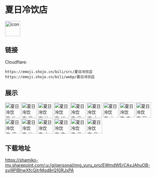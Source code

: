 # 夏日冷饮店
<img src="https://emoji.shojo.cn/bili/src/夏日冷饮店/icon.png" width="50" height="50" alt="icon">

## 链接
Cloudflare:
```
https://emoji.shojo.cn/bili/src/夏日冷饮店
https://emoji.shojo.cn/bili/webp/夏日冷饮店
```
## 展示
<img src="https://emoji.shojo.cn/bili/src/夏日冷饮店/夏日冷饮店-咔嚓.png" width="50" height="50" alt="夏日冷饮店-咔嚓">
<img src="https://emoji.shojo.cn/bili/src/夏日冷饮店/夏日冷饮店-遛鸭.png" width="50" height="50" alt="夏日冷饮店-遛鸭">
<img src="https://emoji.shojo.cn/bili/src/夏日冷饮店/夏日冷饮店-冲.png" width="50" height="50" alt="夏日冷饮店-冲">
<img src="https://emoji.shojo.cn/bili/src/夏日冷饮店/夏日冷饮店-派送.png" width="50" height="50" alt="夏日冷饮店-派送">
<img src="https://emoji.shojo.cn/bili/src/夏日冷饮店/夏日冷饮店-导航.png" width="50" height="50" alt="夏日冷饮店-导航">
<img src="https://emoji.shojo.cn/bili/src/夏日冷饮店/夏日冷饮店-上头.png" width="50" height="50" alt="夏日冷饮店-上头">
<img src="https://emoji.shojo.cn/bili/src/夏日冷饮店/夏日冷饮店-大佬先吃.png" width="50" height="50" alt="夏日冷饮店-大佬先吃">
<img src="https://emoji.shojo.cn/bili/src/夏日冷饮店/夏日冷饮店-走了.png" width="50" height="50" alt="夏日冷饮店-走了">
<img src="https://emoji.shojo.cn/bili/src/夏日冷饮店/夏日冷饮店-玩手机.png" width="50" height="50" alt="夏日冷饮店-玩手机">
<img src="https://emoji.shojo.cn/bili/src/夏日冷饮店/夏日冷饮店-懵.png" width="50" height="50" alt="夏日冷饮店-懵">
<img src="https://emoji.shojo.cn/bili/src/夏日冷饮店/夏日冷饮店-抽卡必中.png" width="50" height="50" alt="夏日冷饮店-抽卡必中">
<img src="https://emoji.shojo.cn/bili/src/夏日冷饮店/夏日冷饮店-中奖.png" width="50" height="50" alt="夏日冷饮店-中奖">
<img src="https://emoji.shojo.cn/bili/src/夏日冷饮店/夏日冷饮店-宜许愿.png" width="50" height="50" alt="夏日冷饮店-宜许愿">
<img src="https://emoji.shojo.cn/bili/src/夏日冷饮店/夏日冷饮店-忌记仇.png" width="50" height="50" alt="夏日冷饮店-忌记仇">
<img src="https://emoji.shojo.cn/bili/src/夏日冷饮店/夏日冷饮店-忌怂.png" width="50" height="50" alt="夏日冷饮店-忌怂">

## 下载地址

https://shamiko-my.sharepoint.com/:u:/g/personal/img_yuru_pro/EWmdWErCAxJAhuOB-svj9PIBhwXfcQitrMgd8rQ10RJxPA